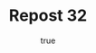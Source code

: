 ---
title: Repost 32
originalPost: https://francisrubio.antaresph.dev/writing/building-websites-with-vanilla/
sourceUrl: https://mstdn.party/@teacherbuknoy/109588727681128694#favorited-by-109337485864513554
type: like-of
dtPublished: 2022-12-29T16:40:52Z
author:
  name: "kaiserkiwi :kiwibird:"
  photo: https://webmention.io/avatar/files.mstdn.party/b45b08f3fc5720e39bf340eb58623dcae567846c163093ea349e6840992b4085.jpg
  url: https://corteximplant.com/@kaiserkiwi
---